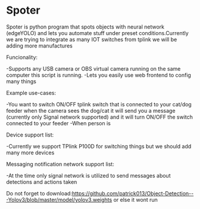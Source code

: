 # Spoter
Spoter is python program that spots objects with neural network (edgeYOLO) and lets you automate stuff under preset conditions.Currently we are trying to integrate as many IOT switches from tplink we will be adding more manufactures

Funcionality:

-Supports any USB camera or OBS virtual camera running on the same computer this script is running.
-Lets you easily use web frontend to config many things

Example use-cases:

-You want to switch ON/OFF tplink switch that is connected to your cat/dog feeder when the camera sees the dog/cat it will send you a message (currently only Signal network supported) and it will turn ON/OFF the switch connected to your feeder 
-When person is 

Device support list:

-Currently we support TPlink P100D for switching things but we should add many more devices

Messaging notification network support list:

-At the time only signal network is utilized to send messages about detections and actions taken



Do not forget to download:https://github.com/patrick013/Object-Detection---Yolov3/blob/master/model/yolov3.weights or else it wont run
